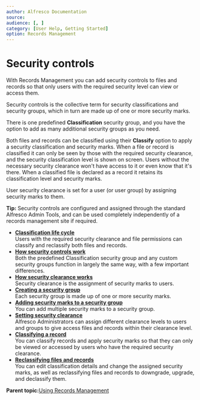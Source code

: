 ```yaml
---
author: Alfresco Documentation
source: 
audience: [, ]
category: [User Help, Getting Started]
option: Records Management
---
```


# Security controls

With Records Management you can add security controls to files and records so that only users with the required security level can view or access them.

Security controls is the collective term for security classifications and security groups, which in turn are made up of one or more security marks.

There is one predefined **Classification** security group, and you have the option to add as many additional security groups as you need.

Both files and records can be classified using their **Classify** option to apply a security classification and security marks. When a file or record is classified it can only be seen by those with the required security clearance, and the security classification level is shown on screen. Users without the necessary security clearance won't have access to it or even know that it's there. When a classified file is declared as a record it retains its classification level and security marks.

User security clearance is set for a user \(or user group\) by assigning security marks to them.

**Tip:** Security controls are configured and assigned through the standard Alfresco Admin Tools, and can be used completely independently of a records management site if required.

-   **[Classification life cycle](../concepts/rm-classification-lifecycle.md)**  
Users with the required security clearance and file permissions can classify and reclassify both files and records.
-   **[How security controls work](../concepts/rm-sc-overview.md)**  
Both the predefined Classification security group and any custom security groups function in largely the same way, with a few important differences.
-   **[How security clearance works](../concepts/rm-clearance-overview.md)**  
Security clearance is the assignment of security marks to users.
-   **[Creating a security group](../tasks/rm-create-security-group.md)**  
Each security group is made up of one or more security marks.
-   **[Adding security marks to a security group](../tasks/rm-add-marks.md)**  
You can add multiple security marks to a security group.
-   **[Setting security clearance](../tasks/rm-assign-sc.md)**  
Alfresco Administrators can assign different clearance levels to users and groups to give access files and records within their clearance level.
-   **[Classifying a record](../tasks/rm-classify-record.md)**  
You can classify records and apply security marks so that they can only be viewed or accessed by users who have the required security clearance.
-   **[Reclassifying files and records](../tasks/rm-reclassify.md)**  
You can edit classification details and change the assigned security marks, as well as reclassifying files and records to downgrade, upgrade, and declassify them.

**Parent topic:**[Using Records Management](../concepts/rm-intro.md)

